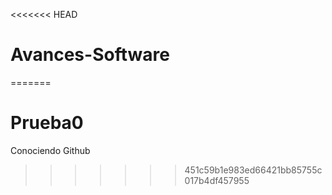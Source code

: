 <<<<<<< HEAD
# Avances-Software
=======
# Prueba0
Conociendo Github
>>>>>>> 451c59b1e983ed66421bb85755c017b4df457955

